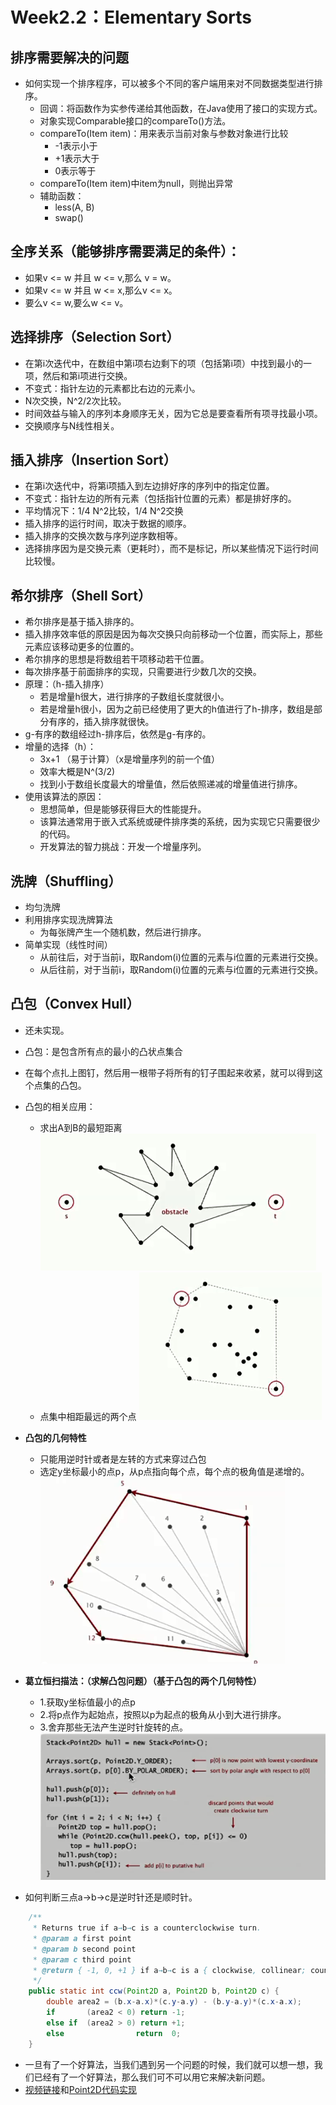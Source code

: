 # Week2.2：Elementary Sorts

## 排序需要解决的问题
- 如何实现一个排序程序，可以被多个不同的客户端用来对不同数据类型进行排序。
	- 回调：将函数作为实参传递给其他函数，在Java使用了接口的实现方式。
	- 对象实现Comparable接口的compareTo()方法。
	- compareTo(Item item)：用来表示当前对象与参数对象进行比较
		- -1表示小于
		- +1表示大于
		- 0表示等于
	- compareTo(Item item)中item为null，则抛出异常
	- 辅助函数：
		- less(A, B)
		- swap()

## 全序关系（能够排序需要满足的条件）：
- 如果v <= w 并且 w <= v,那么 v = w。
- 如果v <= w 并且 w <= 	x,那么v <= x。
- 要么v <= w,要么w <= v。

## 选择排序（Selection Sort）
- 在第i次迭代中，在数组中第i项右边剩下的项（包括第i项）中找到最小的一项，然后和第i项进行交换。
- 不变式：指针左边的元素都比右边的元素小。
- N次交换，N^2/2次比较。
- 时间效益与输入的序列本身顺序无关，因为它总是要查看所有项寻找最小项。
- 交换顺序与N线性相关。

## 插入排序（Insertion Sort）
- 在第i次迭代中，将第i项插入到左边排好序的序列中的指定位置。
- 不变式：指针左边的所有元素（包括指针位置的元素）都是排好序的。
- 平均情况下：1/4 N^2比较，1/4 N^2交换
- 插入排序的运行时间，取决于数据的顺序。
- 插入排序的交换次数与序列逆序数相等。
- 选择排序因为是交换元素（更耗时），而不是标记，所以某些情况下运行时间比较慢。

## 希尔排序（Shell Sort）
- 希尔排序是基于插入排序的。
- 插入排序效率低的原因是因为每次交换只向前移动一个位置，而实际上，那些元素应该移动更多的位置的。
- 希尔排序的思想是将数组若干项移动若干位置。
- 每次排序基于前面排序的实现，只需要进行少数几次的交换。
- 原理：（h-插入排序）
	- 若是增量h很大，进行排序的子数组长度就很小。
	- 若是增量h很小，因为之前已经使用了更大的h值进行了h-排序，数组是部分有序的，插入排序就很快。
- g-有序的数组经过h-排序后，依然是g-有序的。
- 增量的选择（h）：
	- 3x+1  （易于计算）（x是增量序列的前一个值）
	- 效率大概是N^(3/2)
	- 找到小于数组长度最大的增量值，然后依照递减的增量值进行排序。
- 使用该算法的原因：
	- 思想简单，但是能够获得巨大的性能提升。
	- 该算法通常用于嵌入式系统或硬件排序类的系统，因为实现它只需要很少的代码。
	- 开发算法的智力挑战：开发一个增量序列。

## 洗牌（Shuffling）
- 均匀洗牌
- 利用排序实现洗牌算法
	- 为每张牌产生一个随机数，然后进行排序。
- 简单实现（线性时间）
	- 从前往后，对于当前i，取Random(i)位置的元素与i位置的元素进行交换。
	- 从后往前，对于当前i，取Random(i)位置的元素与i位置的元素进行交换。

## 凸包（Convex Hull）
- 还未实现。
- 凸包：是包含所有点的最小的凸状点集合
- 在每个点扎上图钉，然后用一根带子将所有的钉子围起来收紧，就可以得到这个点集的凸包。
- 凸包的相关应用：
	- 求出A到B的最短距离
		![](凸包问题.png)
	- 点集中相距最远的两个点
		![](凸包问题2.png)
- **凸包的几何特性**
	- 只能用逆时针或者是左转的方式来穿过凸包
	- 选定y坐标最小的点p，从p点指向每个点，每个点的极角值是递增的。
	![](凸包.png)

- **葛立恒扫描法：（求解凸包问题）（基于凸包的两个几何特性）**
	- 1.获取y坐标值最小的点p
	- 2.将p点作为起始点，按照以p为起点的极角从小到大进行排序。
	- 3.舍弃那些无法产生逆时针旋转的点。
	![](葛立恒扫描法.png)
- 如何判断三点a->b->c是逆时针还是顺时针。
```java
    /**
     * Returns true if a→b→c is a counterclockwise turn.
     * @param a first point
     * @param b second point
     * @param c third point
     * @return { -1, 0, +1 } if a→b→c is a { clockwise, collinear; counterclocwise } turn.
     */
    public static int ccw(Point2D a, Point2D b, Point2D c) {
        double area2 = (b.x-a.x)*(c.y-a.y) - (b.y-a.y)*(c.x-a.x);
        if       (area2 < 0) return -1;
        else if  (area2 > 0) return +1;
        else                return  0;
    }
```

- 一旦有了一个好算法，当我们遇到另一个问题的时候，我们就可以想一想，我们已经有了一个好算法，那么我们可不可以用它来解决新问题。
- [视频链接](https://www.coursera.org/learn/algorithms-part1/lecture/KHJ1t/convex-hull)和[Point2D代码实现](https://algs4.cs.princeton.edu/12oop/Point2D.java.html)